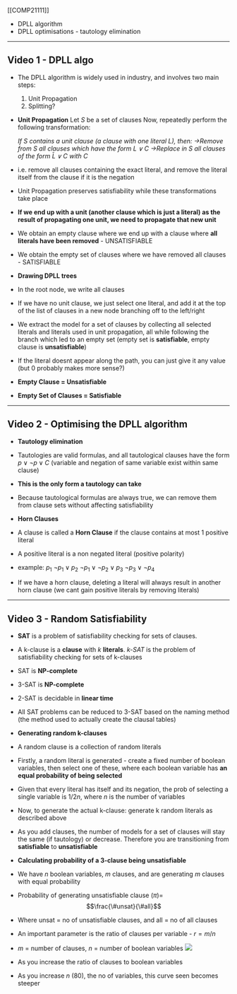 [[COMP21111]]

- DPLL algorithm
- DPLL optimisations - tautology elimination
***
## Video 1 - DPLL algo

- The DPLL algorithm is widely used in industry, and involves two main steps:
	1. Unit Propagation
	2. Splitting?

- **Unit Propagation**
  Let $S$ be a set of clauses
  Now, repeatedly perform the following transformation:


  *If $S$ contains a unit clause (a clause with one literal $L$), then:
	  ->Remove from S all clauses which have the form $L \lor C$
	  ->Replace in S all clauses of the form $\bar{L}\lor C$ with $C$*	  


- i.e. remove all clauses containing the exact literal, and remove the literal itself from the clause if it is the negation
- Unit Propagation preserves satisfiability while these transformations take place
- **If we end up with a unit (another clause which is just a literal) as the result of propagating one unit, we need to propagate that new unit**
- We obtain an empty clause where we end up with a clause where **all literals have been removed** - UNSATISFIABLE
- We obtain the empty set of clauses where we have removed all clauses - SATISFIABLE

- **Drawing DPLL trees**
- In the root node, we write all clauses
- If we have no unit clause, we just select one literal, and add it at the top of the list of clauses in a new node branching off to the left/right

- We extract the model for a set of clauses by collecting all selected literals and literals used in unit propagation, all while following the branch which led to an empty set (empty set is **satisfiable**, empty clause is **unsatisfiable**)
- If the literal doesnt appear along the path, you can just give it any value (but 0 probably makes more sense?)

- **Empty Clause = Unsatisfiable**
- **Empty Set of Clauses = Satisfiable**

***
## Video 2 - Optimising the DPLL algorithm

- **Tautology elimination**
- Tautologies are valid formulas, and all tautological clauses have the form 
	$p \lor \neg p \lor C$ (variable and negation of same variable exist within same clause)
- **This is the only form a tautology can take**
- Because tautological formulas are always true, we can remove them from clause sets without affecting satisfiability



- **Horn Clauses**
- A clause is called a **Horn Clause** if the clause contains at most 1 positive literal
- A positive literal is a non negated literal (positive polarity)
- example:
  $p_1$
  $\neg p_1 \lor p_2$
  $\neg p_1 \lor \neg p_2 \lor p_3$
  $\neg p_3 \lor \neg p_4$
- If we have a horn clause, deleting a literal will always result in another horn clause (we cant gain positive literals by removing literals)

***
## Video 3 - Random Satisfiability

- **SAT** is a problem of satisfiability checking for sets of clauses.
- A k-clause is a **clause** with *k* **literals**. *k-SAT* is the problem of satisfiability checking for sets of k-clauses

- SAT is **NP-complete**
- 3-SAT is **NP-complete**
- 2-SAT is decidable in **linear time**

- All SAT problems can be reduced to 3-SAT based on the naming method (the method used to actually create the clausal tables)

- **Generating random k-clauses**
- A random clause is a collection of random literals
- Firstly, a random literal is generated - create a fixed number of boolean variables, then select one of these, where each boolean variable has **an equal probability of being selected**
- Given that every literal has itself and its negation, the prob of selecting a single variable is $1/2n$, where $n$ is the number of variables
- Now, to generate the actual k-clause: generate k random literals as described above

- As you add clauses, the number of models for a set of clauses will stay the same (if tautology) or decrease. Therefore you are transitioning from **satisfiable** to **unsatisfiable**

- **Calculating probability of a 3-clause being unsatisfiable**
- We have $n$ boolean variables, $m$ clauses, and are generating $m$ clauses with equal probability
- Probability of generating unsatisfiable clause ($\pi$)=
  $$\frac{\#unsat}{\#all}$$
- Where unsat = no of unsatisfiable clauses, and all = no of all clauses
- An important parameter is the ratio of clauses per variable - $r = m/n$
- $m$ = number of clauses, $n$ = number of boolean variables
  ![](https://i.imgur.com/w0fbWDT.png)

- As you increase the ratio of clauses to boolean variables 
- As you increase $n$ (80), the no of variables, this curve seen becomes steeper